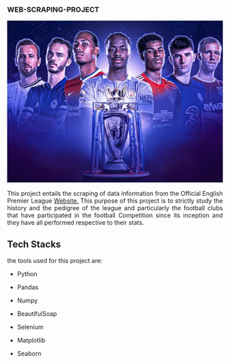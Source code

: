 ### WEB-SCRAPING-PROJECT

<img src = "images (3).jpeg">


<p style = "text-align:justify">This project entails the scraping of data information from the Official English Premier League <a href = "premierleague.com">Website.</a> This purpose of this project is to strictly study the history and the pedigree of the league and particularly the football clubs that have participated in the football Competition since its inception and they have all performed respective to their stats.</p>

## Tech Stacks
 the tools used for this project are:

- Python

- Pandas

- Numpy

- BeautifulSoap 

- Selenium

- Matplotlib

- Seaborn

